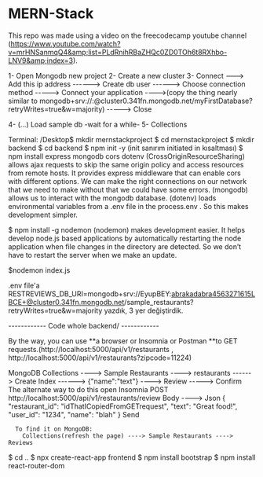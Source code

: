 # MERN-Stack
This repo was made using a video on the freecodecamp youtube channel (https://www.youtube.com/watch?v=mrHNSanmqQ4&amp;list=PLdRnihRBaZHQc0ZD0TOh6t8RXhbo-LNV9&amp;index=3).

1- Open Mongodb new project
2- Create a new cluster
3- Connect ---> Add this ip address ------> Create db user ------> Choose connection method -----> Connect your application ---->(copy the thing nearly similar to mongodb+srv://<username>:<password>@cluster0.341fn.mongodb.net/myFirstDatabase?retryWrites=true&w=majority) -----> Close
  
4- (...) Load sample db    -wait for a while-
5- Collections

  
Terminal:
  /Desktop$ mkdir mernstackproject
	$ cd mernstackproject
	$ mkdir backend
	$ cd backend
	$ npm init -y	(init sanırım initiated in kısaltması)
	$ npm install express mongodb cors dotenv 
    (CrossOriginResourceSharing) allows ajax requests to skip the same origin policy and access resources from remote hosts. It provides express middleware that can enable cors with different options. We can make the right connections on our network that we need to make without that we could have some errors.
    (mongodb) allows us to interact with the mongodb database.
    (dotenv) loads environmental variables from a .env file in the process.env . So this makes development simpler.

  $ npm install -g nodemon
	  (nodemon) makes development easier. It helps develop node.js based applications by automatically restarting the node application when file changes in the directory are detected. So we don’t have to restart the server when we make an update.
  
  $nodemon index.js
  
  
  .env file'a RESTREVIEWS_DB_URI=mongodb+srv://EyupBEY:abrakadabra4563271615LBCE+@cluster0.341fn.mongodb.net/sample_restaurants?retryWrites=true&w=majority yazdık, 3 yer değiştirdik.
  
 ------------ Code whole backend/ ------------
 
  By the way, you can use **a browser or Insomnia or Postman **to GET requests.(http://localhost:5000/api/v1/restaurants  , http://localhost:5000/api/v1/restaurants?zipcode=11224)

  MongoDB
    Collections ----> Sample Restaurants ----> restaurants ------> Create Index ------> {"name":"text"} ----> Review -----> Confirm
      The alternate way to do this open Insomnia POST http://localhost:5000/api/v1/restaurants/review   Body ----> Json
        {
          "restaurant_id": "idThatICopiedFromGETrequest",
          "text": "Great food!",
          "user_id": "1234",
          "name": "blah"
        }
        Send
  
      To find it on MongoDB:
        Collections(refresh the page) ----> Sample Restaurants ----> Reviews
  
  $ cd ..
	$ npx create-react-app frontend
  $ npm install bootstrap
  $ npm install react-router-dom
